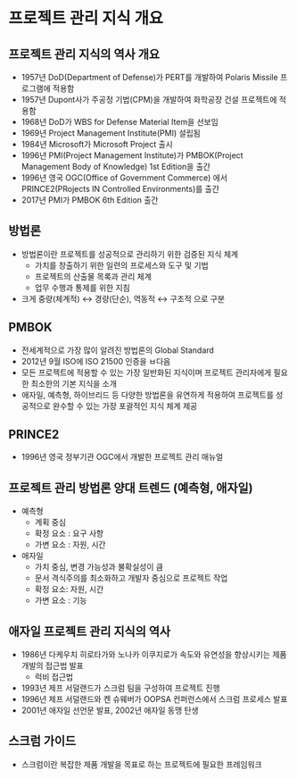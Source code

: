 # 프로젝트 관리 지식 개요

## 프로젝트 관리 지식의 역사 개요

- 1957년 DoD(Department of Defense)가 PERT를 개발하여 Polaris Missile 프로그램에 적용함
- 1957년 Dupont사가 주공정 기법(CPM)을 개발하여 화학공장 건설 프로젝트에 적용함
- 1968년 DoD가 WBS for Defense Material Item을 선보임
- 1969년 Project Management Institute(PMI) 설립됨
- 1984년 Microsoft가 Microsoft Project 출시
- 1996년 PMI(Project Management Institute)가 PMBOK(Project Management Body of Knowledge) 1st Edition을 출간
- 1996년 영국 OGC(Office of Government Commerce) 에서 PRINCE2(PRojects IN Controlled Environments)를 출간
- 2017년 PMI가 PMBOK 6th Edition 출간

## 방법론

- 방법론이란 프로젝트를 성공적으로 관리하기 위한 검증된 지식 체계
  - 가치를 창출하기 위한 일련의 프로세스와 도구 및 기법
  - 프로젝트의 산출물 목록과 관리 체계
  - 업무 수행과 통제를 위한 지침
- 크게 중량(체계적) ↔ 경량(단순), 역동적 ↔ 구조적 으로 구분

## PMBOK

- 전세계적으로 가장 많이 알려진 방법론의 Global Standard
- 2012년 9월 ISO에 ISO 21500 인증을 ㅂ다음
- 모든 프로젝트에 적용할 수 있는 가장 일반화된 지식이며 프로젝트 관리자에게 필요한 최소한의 기본 지식을 소개
- 애자일, 예측형, 하이브리드 등 다양한 방법론을 유연하게 적용하여 프로젝트를 성공적으로 완수할 수 있는 가장 포괄적인 지식 체계 제공

## PRINCE2

- 1996년 영국 정부기관 OGC에서 개발한 프로젝트 관리 매뉴얼

## 프로젝트 관리 방법론 양대 트렌드 (예측형, 애자일)

- 예측형
  - 계획 중심
  - 확정 요소 : 요구 사항
  - 가변 요소 : 자원, 시간
- 애자일
  - 가치 중심, 변경 가능성과 불확실성이 큼
  - 문서 격식주의를 최소화하고 개발자 중심으로 프로젝트 작업
  - 확정 요소: 자원, 시간
  - 가변 요소 : 기능

## 애자일 프로젝트 관리 지식의 역사

- 1986년 다케우치 히로타가와 노나카 이쿠지로가 속도와 유연성을 향상시키는 제품 개발의 접근법 발표
  - 럭비 접근법
- 1993년 제프 서덜랜드가 스크럼 팀을 구성하여 프로젝트 진행
- 1996년 제프 서덜랜드와 켄 슈웨버가 OOPSA 컨퍼런스에서 스크럼 프로세스 발표
- 2001년 애자일 선언문 발표, 2002년 애자일 동맹 탄생

## 스크럼 가이드

- 스크럼이란 복잡한 제품 개발을 목표로 하는 프로젝트에 필요한 프레임워크